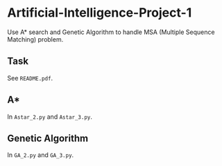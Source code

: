 # Artificial-Intelligence-Project-1
Use A* search and Genetic Algorithm to handle MSA (Multiple Sequence Matching) problem.

## Task 
See `README.pdf`.

## A*
In `Astar_2.py` and `Astar_3.py`.

## Genetic Algorithm
In `GA_2.py` and `GA_3.py`.

